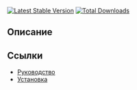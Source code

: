 [![Latest Stable Version](https://poser.pugx.org/yii2module/yii2-tool/v/stable.png)](https://packagist.org/packages/yii2module/yii2-tool)
[![Total Downloads](https://poser.pugx.org/yii2module/yii2-tool/downloads.png)](https://packagist.org/packages/yii2module/yii2-tool)

## Описание



## Ссылки

* [Руководство](guide/ru/README.md)
* [Установка](guide/ru/install.md)
